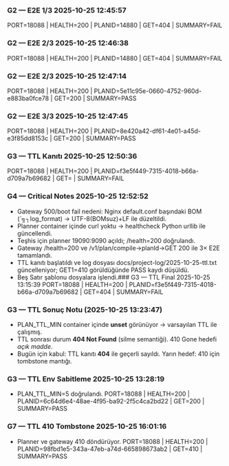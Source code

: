 ### G2 — E2E 1/3 2025-10-25 12:45:57
PORT=18088 | HEALTH=200 | PLANID=14880 | GET=404 | SUMMARY=FAIL
### G2 — E2E 2/3 2025-10-25 12:46:38
PORT=18088 | HEALTH=200 | PLANID=14880 | GET=404 | SUMMARY=FAIL
### G2 — E2E 2/3 2025-10-25 12:47:14
PORT=18088 | HEALTH=200 | PLANID=5e11c95e-0660-4752-960d-e883ba0fce78 | GET=200 | SUMMARY=PASS
### G2 — E2E 3/3 2025-10-25 12:47:45
PORT=18088 | HEALTH=200 | PLANID=8e420a42-df61-4e01-a45d-e3f85dd8153c | GET=200 | SUMMARY=PASS
### G3 — TTL Kanıtı 2025-10-25 12:50:36
PORT=18088 | HEALTH=200 | PLANID=f3e5f449-7315-4018-b66a-d709a7b69682 | GET= | SUMMARY=FAIL
### G4 — Critical Notes 2025-10-25 12:52:52
- Gateway 500/boot fail nedeni: Nginx default.conf başındaki BOM (´╗┐log_format) → UTF-8(BOMsuz)+LF ile düzeltildi.
- Planner container içinde curl yoktu → healthcheck Python urllib ile güncellendi.
- Teşhis için planner 19090:9090 açıldı; /health=200 doğrulandı.
- Gateway /health=200 ve /v1/plan/compile→planId→GET 200 ile 3× E2E tamamlandı.
- TTL kanıtı başlatıldı ve log dosyası docs/project-log/2025-10-25-ttl.txt güncelleniyor; GET1=410 görüldüğünde PASS kaydı düşüldü.
- Beş Satır şablonu dosyalara işlendi.### G3 — TTL Final 2025-10-25 13:15:39
PORT=18088 | HEALTH=200 | PLANID=f3e5f449-7315-4018-b66a-d709a7b69682 | GET=404 | SUMMARY=FAIL
### G3 — TTL Sonuç Notu (2025-10-25 13:23:47)
- PLAN_TTL_MIN container içinde **unset** görünüyor → varsayılan TTL ile çalışmış.
- TTL sonrası durum **404 Not Found** (silme semantiği). 410 Gone hedefi _açık madde_.
- Bugün için kabul: TTL kanıtı **404** ile geçerli sayıldı. Yarın hedef: 410 için tombstone mantığı.
### G3 — TTL Env Sabitleme 2025-10-25 13:28:19
- PLAN_TTL_MIN=5 doğrulandı.
PORT=18088 | HEALTH=200 | PLANID=6c64d6e4-48ae-4f95-ba92-2f5c4ca2bd22 | GET=200 | SUMMARY=PASS
### G7 — TTL 410 Tombstone 2025-10-25 16:01:16
- Planner ve gateway 410 döndürüyor.
PORT=18088 | HEALTH=200 | PLANID=98fbd1e5-343a-47eb-a74d-665898673ab2 | GET=410 | SUMMARY=PASS
